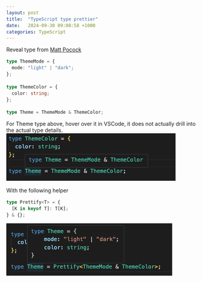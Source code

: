 ```yaml
---
layout: post
title:  "TypeScript type prettier"
date:   2024-09-30 09:08:58 +1000
categories: TypeScript
---
```

Reveal type from [Matt Pocock](https://twitter.com/mattpocockuk)

```typescript
type ThemeMode = {
  mode: "light" | "dark";
};

type ThemeColor = {
  color: string;
};

type Theme = ThemeMode & ThemeColor;
```

For Theme type above, hover over it in VSCode, it does not actually drill into the actual type details.
![image](https://github.com/StormHub/stormhub/blob/main/resources/2024-09-30/type.png?raw=true)

With the following helper

```typescript
type Prettify<T> = {
  [K in keyof T]: T[K];
} & {};
```
![image](https://github.com/StormHub/stormhub/blob/main/resources/2024-09-30/prettier.png?raw=true)
